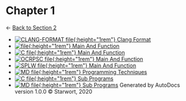 # Chapter 1

← [Back to Section 2](..)

- [![CLANG-FORMAT file](https://img.icons8.com/windows/512/4a90e2/file-configuration.png){:height="1rem"} Clang Format](.clang-format)
- [![ file](https://img.icons8.com/windows/512/4a90e2/binary-file.png){:height="1rem"} Main And Function](main_and_function)
- [![C file](https://img.icons8.com/windows/512/4a90e2/c.png){:height="1rem"} Main And Function](main_and_function.c)
- [![OCRPSC file](https://img.icons8.com/windows/512/4a90e2/code-file.png){:height="1rem"} Main And Function](main_and_function.ocrpsc)
- [![SPLW file](https://starwort.github.io/computer-science/icon-splw.png){:height="1rem"} Main And Function](main_and_function.splw)
- [![MD file](https://img.icons8.com/windows/512/4a90e2/regular-document.png){:height="1rem"} Programming Techniques](programming_techniques.html)
- [![C file](https://img.icons8.com/windows/512/4a90e2/c.png){:height="1rem"} Sub Programs](sub_programs.c)
- [![MD file](https://img.icons8.com/windows/512/4a90e2/regular-document.png){:height="1rem"} Sub Programs](sub_programs.html)
Generated by AutoDocs version 1.0.0 © Starwort, 2020

